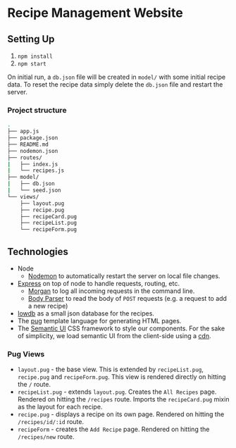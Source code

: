 # Recipe Management Website

## Setting Up

1. `npm install`
2. `npm start`

On initial run, a `db.json` file will be created in `model/` with some initial recipe data. To reset the recipe data simply delete the `db.json` file and restart the server.

### Project structure

```bash
.
├── app.js
├── package.json
├── README.md
├── nodemon.json
├── routes/
|   ├── index.js
|   └── recipes.js
├── model/
|   ├── db.json
|   └── seed.json
└── views/
    ├── layout.pug
    ├── recipe.pug
    ├── recipeCard.pug
    ├── recipeList.pug
    └── recipeForm.pug
```

## Technologies

* Node
  * [Nodemon](https://github.com/remy/nodemon) to automatically restart the server on local file changes.
* [Express](https://expressjs.com) on top of node to handle requests, routing, etc.
  * [Morgan](https://github.com/expressjs/morgan) to log all incoming requests in the command line.
  * [Body Parser](https://github.com/expressjs/body-parser) to read the body of `POST` requests (e.g. a request to add a new recipe)
* [lowdb](https://github.com/typicode/lowdb) as a small json database for the recipes.
* The [pug](https://pugjs.org/api/getting-started.html) template language for generating HTML pages.
* The [Semantic UI](https://semantic-ui.com) CSS framework to style our components. For the sake of simplicity, we load semantic UI from the client-side using a [cdn](https://www.jsdelivr.com/package/npm/semantic-ui).

### Pug Views

* `layout.pug` - the base view. This is extended by `recipeList.pug`, `recipe.pug` and `recipeForm.pug`. This view is rendered directly on hitting the `/` route.
* `recipeList.pug` - extends `layout.pug`. Creates the `All Recipes` page. Rendered on hitting the `/recipes` route. Imports the `recipeCard.pug` mixin as the layout for each recipe.
* `recipe.pug` - displays a recipe on its own page. Rendered on hitting the `/recipes/id/:id` route.
* `recipeForm` - creates the `Add Recipe` page. Rendered on hitting the `/recipes/new` route.